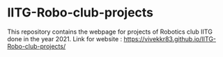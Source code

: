 # IITG-Robo-club-projects
This repository contains the webpage for projects of Robotics club IITG done in the year 2021.
Link for website : https://vivekkr83.github.io/IITG-Robo-club-projects/
